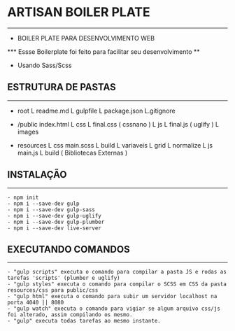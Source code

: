 # ARTISAN BOILER PLATE
----------------------


- BOILER PLATE PARA DESENVOLVIMENTO WEB

*** Essse Boilerplate foi feito para facilitar seu desenvolvimento **

- Usando Sass/Scss 

## ESTRUTURA DE PASTAS
----------------------

- root
	L readme.md
	L gulpfile
	L package.json
	L.gitignore

- /public
	index.html 
	L css
		L final.css ( cssnano )
	L js
		L final.js ( uglify )
	L images

- resources
	L css
	main.scss
		L build
			L variaveis
			L grid
			L normalize
	L js
		main.js
			L build ( Bibliotecas Externas )


## INSTALAÇÃO
-------------

	- npm init
	- npm i --save-dev gulp
	- npm i --save-dev gulp-sass
	- npm i --save-dev gulp-uglify
	- npm i --save-dev gulp-plumber
	- npm i --save-dev live-server


## EXECUTANDO COMANDOS
----------------------

	- "gulp scripts" executa o comando para compilar a pasta JS e rodas as tarefas 'scripts' (plumber e uglify)
	- "gulp styles" executa o comando para compilar o SCSS em CSS da pasta resources/css para public/css
	- "gulp html" executa o comando para subir um servidor localhost na porta 4040 || 8080
	- "gulp watch" executa o comando para vigiar se algum arquivo css/js foi alterado, assim compilando os mesmo.
	- "gulp" executa todas tarefas ao mesmo instante.


			



